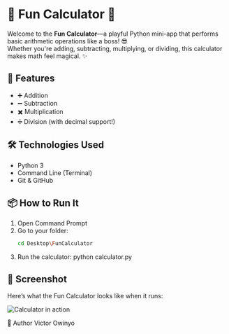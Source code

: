 # 🎉 Fun Calculator 🎉

Welcome to the **Fun Calculator**—a playful Python mini-app that performs basic arithmetic operations like a boss! 😎  
Whether you're adding, subtracting, multiplying, or dividing, this calculator makes math feel magical. ✨

## 🚀 Features

- ➕ Addition
- ➖ Subtraction
- ✖️ Multiplication
- ➗ Division (with decimal support!)

## 🛠️ Technologies Used

- Python 3
- Command Line (Terminal)
- Git & GitHub

## 📦 How to Run It

1. Open Command Prompt
2. Go to your folder:
   ```bash
   cd Desktop\FunCalculator
3. Run the calculator:
python calculator.py

## 📸 Screenshot

Here’s what the Fun Calculator looks like when it runs:

![Calculator in action](screenshot.png)

🙌 Author
Victor Owinyo


